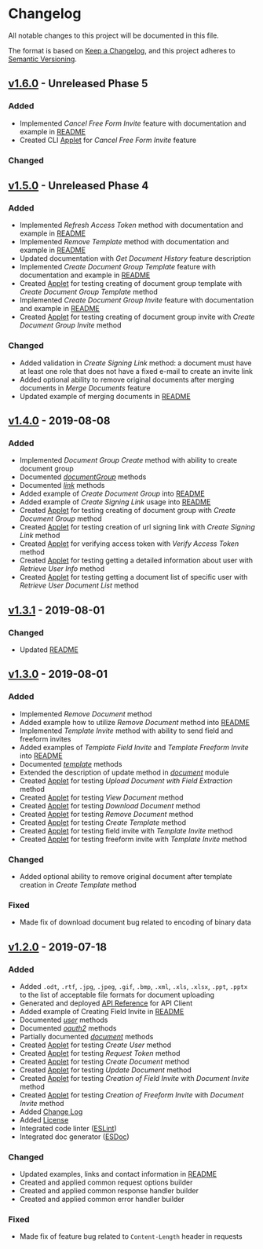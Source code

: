 # Changelog

All notable changes to this project will be documented in this file.

The format is based on [Keep a Changelog](https://keepachangelog.com/en/1.0.0/),
and this project adheres to [Semantic Versioning](https://semver.org/spec/v2.0.0.html).

## [v1.6.0] - Unreleased Phase 5

### Added
- Implemented *Cancel Free Form Invite* feature with documentation and example in [README](https://github.com/signnow/SignNowNodeSDK/blob/master/README.md#cancel-freeform-invite)
- Created CLI [Applet](https://github.com/signnow/SignNowNodeSDK/blob/master/samples/applets/cancel-freeform-invite.js) for *Cancel Free Form Invite* feature

### Changed

## [v1.5.0] - Unreleased Phase 4

### Added

- Implemented *Refresh Access Token* method with documentation and example in [README](https://github.com/signnow/SignNowNodeSDK/blob/master/README.md#refresh-token)
- Implemented *Remove Template* method with documentation and example in [README](https://github.com/signnow/SignNowNodeSDK/blob/master/README.md#remove-template)
- Updated documentation with *Get Document History* feature description
- Implemented *Create Document Group Template* feature with documentation and example in [README](https://github.com/signnow/SignNowNodeSDK/blob/master/README.md#create-document-group-template)
- Created [Applet](https://github.com/signnow/SignNowNodeSDK/blob/master/samples/applets/create-document-group-template.js) for testing creating of document group template with *Create Document Group Template* method
- Implemented *Create Document Group Invite* feature with documentation and example in [README](https://github.com/signnow/SignNowNodeSDK/blob/master/README.md#document-group-invite)
- Created [Applet](https://github.com/signnow/SignNowNodeSDK/blob/master/samples/applets/document-group-invite.js) for testing creating of document group invite with *Create Document Group Invite* method

### Changed

- Added validation in *Create Signing Link* method: a document must have at least one role that does not have a fixed e-mail to create an invite link
- Added optional ability to remove original documents after merging documents in *Merge Documents* feature
- Updated example of merging documents in [README](https://github.com/signnow/SignNowNodeSDK/blob/master/README.md#merge-documents)

## [v1.4.0] - 2019-08-08

### Added

- Implemented *Document Group Create* method with ability to create document group
- Documented [*documentGroup*](https://signnow.github.io/SignNowNodeSDK/class/lib/documentGroup.js~DocumentGroup.html) methods
- Documented [*link*](https://signnow.github.io/SignNowNodeSDK/class/lib/link.js~Link.html) methods
- Added example of *Create Document Group* into [README](https://github.com/signnow/SignNowNodeSDK/blob/master/README.md#create-document-group)
- Added example of *Create Signing Link* usage into [README](https://github.com/signnow/SignNowNodeSDK/blob/master/README.md#create-signing-link)
- Created [Applet](https://github.com/signnow/SignNowNodeSDK/blob/master/samples/applets/create-document-group.js) for testing creating of document group with *Create Document Group* method
- Created [Applet](https://github.com/signnow/SignNowNodeSDK/blob/master/samples/applets/create-signing-link.js) for testing creation of url signing link with *Create Signing Link* method
- Created [Applet](https://github.com/signnow/SignNowNodeSDK/blob/master/samples/applets/verify-access-token.js) for verifying access token with *Verify Access Token* method
- Created [Applet](https://github.com/signnow/SignNowNodeSDK/blob/master/samples/applets/user-info.js) for testing getting a detailed information about user with *Retrieve User Info* method
- Created [Applet](https://github.com/signnow/SignNowNodeSDK/blob/master/samples/applets/document-list.js) for testing getting a document list of specific user with *Retrieve User Document List* method

## [v1.3.1] - 2019-08-01

### Changed

- Updated [README](https://github.com/signnow/SignNowNodeSDK/blob/master/README.md)

## [v1.3.0] - 2019-08-01

### Added

- Implemented *Remove Document* method
- Added example how to utilize *Remove Document* method into [README](https://github.com/signnow/SignNowNodeSDK/blob/master/README.md#remove-document)
- Implemented *Template Invite* method with ability to send field and freeform invites
- Added examples of *Template Field Invite* and *Template Freeform Invite* into [README](https://github.com/signnow/SignNowNodeSDK/blob/master/README.md#template-field-invite)
- Documented [*template*](https://signnow.github.io/SignNowNodeSDK/class/lib/template.js~Template.html) methods
- Extended the description of update method in [*document*](https://signnow.github.io/SignNowNodeSDK/class/lib/document.js~Document.html) module
- Created [Applet](https://github.com/signnow/SignNowNodeSDK/blob/master/samples/applets/extract-fields.js) for testing *Upload Document with Field Extraction* method
- Created [Applet](https://github.com/signnow/SignNowNodeSDK/blob/master/samples/applets/view-document.js) for testing *View Document* method
- Created [Applet](https://github.com/signnow/SignNowNodeSDK/blob/master/samples/applets/download-document.js) for testing *Download Document* method
- Created [Applet](https://github.com/signnow/SignNowNodeSDK/blob/master/samples/applets/remove-document.js) for testing *Remove Document* method
- Created [Applet](https://github.com/signnow/SignNowNodeSDK/blob/master/samples/applets/create-template.js) for testing *Create Template* method
- Created [Applet](https://github.com/signnow/SignNowNodeSDK/blob/master/samples/applets/template-field-invite.js) for testing field invite with *Template Invite* method
- Created [Applet](https://github.com/signnow/SignNowNodeSDK/blob/master/samples/applets/template-freeform-invite.js) for testing freeform invite with *Template Invite* method

### Changed

- Added optional ability to remove original document after template creation in *Create Template* method

### Fixed

- Made fix of download document bug related to encoding of binary data

## [v1.2.0] - 2019-07-18

### Added

- Added `.odt`, `.rtf`, `.jpg`, `.jpeg`, `.gif`, `.bmp`, `.xml`, `.xls`, `.xlsx`, `.ppt`, `.pptx` to the list of acceptable file formats for document uploading
- Generated and deployed [API Reference](https://signnow.github.io/SignNowNodeSDK/) for API Client
- Added example of Creating Field Invite in [README](https://github.com/signnow/SignNowNodeSDK/blob/master/README.md)
- Documented [*user*](https://signnow.github.io/SignNowNodeSDK/class/lib/user.js~User.html) methods
- Documented [*oauth2*](https://signnow.github.io/SignNowNodeSDK/class/lib/oauth2.js~OAuth2.html) methods
- Partially documented [*document*](https://signnow.github.io/SignNowNodeSDK/class/lib/document.js~Document.html) methods
- Created [Applet](https://github.com/signnow/SignNowNodeSDK/blob/master/samples/applets/create-user.js) for testing *Create User* method
- Created [Applet](https://github.com/signnow/SignNowNodeSDK/blob/master/samples/applets/get-access-token.js) for testing *Request Token* method
- Created [Applet](https://github.com/signnow/SignNowNodeSDK/blob/master/samples/applets/create-document.js) for testing *Create Document* method
- Created [Applet](https://github.com/signnow/SignNowNodeSDK/blob/master/samples/applets/update-document.js) for testing *Update Document* method
- Created [Applet](https://github.com/signnow/SignNowNodeSDK/blob/master/samples/applets/create-field-invite.js) for testing *Creation of Field Invite* with *Document Invite* method
- Created [Applet](https://github.com/signnow/SignNowNodeSDK/blob/master/samples/applets/create-freeform-invite.js) for testing *Creation of Freeform Invite* with *Document Invite* method
- Added [Change Log](https://github.com/signnow/SignNowNodeSDK/blob/master/CHANGELOG.md)
- Added [License](https://github.com/signnow/SignNowNodeSDK/blob/master/LICENSE.md)
- Integrated code linter ([ESLint](https://eslint.org/))
- Integrated doc generator ([ESDoc](https://esdoc.org/))

### Changed

- Updated examples, links and contact information in [README](https://github.com/signnow/SignNowNodeSDK/blob/master/README.md)
- Created and applied common request options builder
- Created and applied common response handler builder
- Created and applied common error handler builder

### Fixed

- Made fix of feature bug related to `Content-Length` header in requests

[v1.6.0]: https://github.com/signnow/SignNowNodeSDK/compare/v1.5.0...HEAD
[v1.5.0]: https://github.com/signnow/SignNowNodeSDK/compare/v1.4.0...v1.5.0
[v1.4.0]: https://github.com/signnow/SignNowNodeSDK/compare/v1.3.1...v1.4.0
[v1.3.1]: https://github.com/signnow/SignNowNodeSDK/compare/v1.3.0...v1.3.1
[v1.3.0]: https://github.com/signnow/SignNowNodeSDK/compare/v1.2.0...v1.3.0
[v1.2.0]: https://github.com/signnow/SignNowNodeSDK/compare/v1.1.4...v1.2.0
